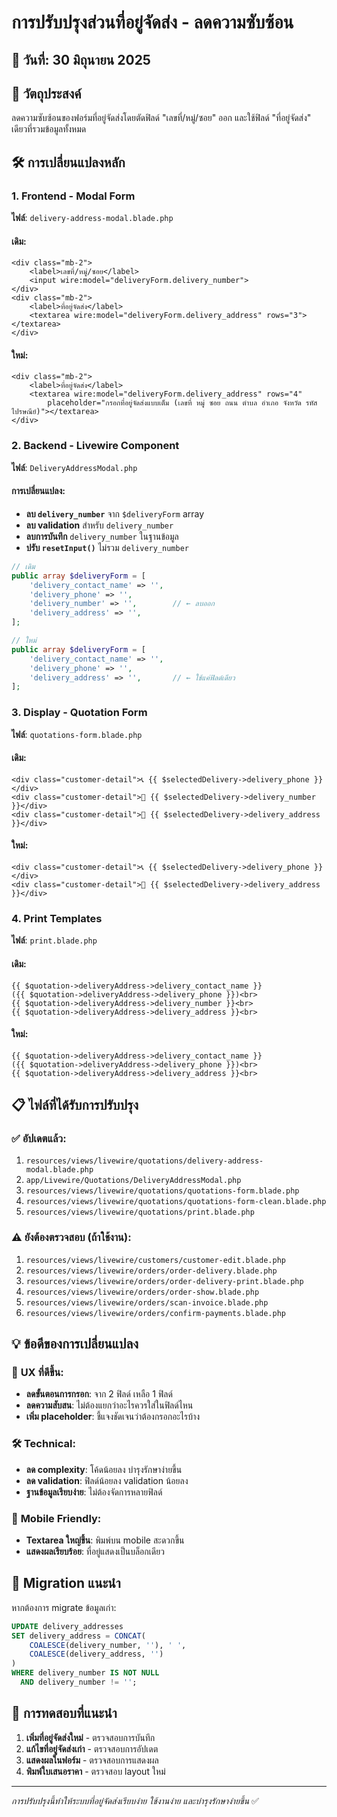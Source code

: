# การปรับปรุงส่วนที่อยู่จัดส่ง - ลดความซับซ้อน

## 📅 วันที่: 30 มิถุนายน 2025

## 🎯 วัตถุประสงค์
ลดความซับซ้อนของฟอร์มที่อยู่จัดส่งโดยตัดฟิลด์ "เลขที่/หมู่/ซอย" ออก และใช้ฟิลด์ "ที่อยู่จัดส่ง" เดียวที่รวมข้อมูลทั้งหมด

## 🛠️ การเปลี่ยนแปลงหลัก

### 1. **Frontend - Modal Form**
**ไฟล์**: `delivery-address-modal.blade.php`

#### เดิม:
```blade
<div class="mb-2">
    <label>เลขที่/หมู่/ซอย</label>
    <input wire:model="deliveryForm.delivery_number">
</div>
<div class="mb-2">
    <label>ที่อยู่จัดส่ง</label>
    <textarea wire:model="deliveryForm.delivery_address" rows="3"></textarea>
</div>
```

#### ใหม่:
```blade
<div class="mb-2">
    <label>ที่อยู่จัดส่ง</label>
    <textarea wire:model="deliveryForm.delivery_address" rows="4" 
        placeholder="กรอกที่อยู่จัดส่งแบบเต็ม (เลขที่ หมู่ ซอย ถนน ตำบล อำเภอ จังหวัด รหัสไปรษณีย์)"></textarea>
</div>
```

### 2. **Backend - Livewire Component**
**ไฟล์**: `DeliveryAddressModal.php`

#### การเปลี่ยนแปลง:
- **ลบ `delivery_number`** จาก `$deliveryForm` array
- **ลบ validation** สำหรับ `delivery_number`
- **ลบการบันทึก** `delivery_number` ในฐานข้อมูล
- **ปรับ `resetInput()`** ไม่รวม `delivery_number`

```php
// เดิม
public array $deliveryForm = [
    'delivery_contact_name' => '',
    'delivery_phone' => '',
    'delivery_number' => '',        // ← ลบออก
    'delivery_address' => '',
];

// ใหม่  
public array $deliveryForm = [
    'delivery_contact_name' => '',
    'delivery_phone' => '',
    'delivery_address' => '',       // ← ใช้แค่ฟิลด์เดียว
];
```

### 3. **Display - Quotation Form**
**ไฟล์**: `quotations-form.blade.php`

#### เดิม:
```blade
<div class="customer-detail">📞 {{ $selectedDelivery->delivery_phone }}</div>
<div class="customer-detail">🏢 {{ $selectedDelivery->delivery_number }}</div>
<div class="customer-detail">📍 {{ $selectedDelivery->delivery_address }}</div>
```

#### ใหม่:
```blade
<div class="customer-detail">📞 {{ $selectedDelivery->delivery_phone }}</div>
<div class="customer-detail">📍 {{ $selectedDelivery->delivery_address }}</div>
```

### 4. **Print Templates**
**ไฟล์**: `print.blade.php`

#### เดิม:
```blade
{{ $quotation->deliveryAddress->delivery_contact_name }}
({{ $quotation->deliveryAddress->delivery_phone }})<br>
{{ $quotation->deliveryAddress->delivery_number }}<br>
{{ $quotation->deliveryAddress->delivery_address }}<br>
```

#### ใหม่:
```blade
{{ $quotation->deliveryAddress->delivery_contact_name }}
({{ $quotation->deliveryAddress->delivery_phone }})<br>
{{ $quotation->deliveryAddress->delivery_address }}<br>
```

## 📋 **ไฟล์ที่ได้รับการปรับปรุง**

### ✅ **อัปเดตแล้ว**:
1. `resources/views/livewire/quotations/delivery-address-modal.blade.php`
2. `app/Livewire/Quotations/DeliveryAddressModal.php`
3. `resources/views/livewire/quotations/quotations-form.blade.php`
4. `resources/views/livewire/quotations/quotations-form-clean.blade.php`
5. `resources/views/livewire/quotations/print.blade.php`

### ⚠️ **ยังต้องตรวจสอบ** (ถ้าใช้งาน):
1. `resources/views/livewire/customers/customer-edit.blade.php`
2. `resources/views/livewire/orders/order-delivery.blade.php`
3. `resources/views/livewire/orders/order-delivery-print.blade.php`
4. `resources/views/livewire/orders/order-show.blade.php`
5. `resources/views/livewire/orders/scan-invoice.blade.php`
6. `resources/views/livewire/orders/confirm-payments.blade.php`

## 💡 **ข้อดีของการเปลี่ยนแปลง**

### 🎯 **UX ที่ดีขึ้น**:
- **ลดขั้นตอนการกรอก**: จาก 2 ฟิลด์ เหลือ 1 ฟิลด์
- **ลดความสับสน**: ไม่ต้องแยกว่าอะไรควรใส่ในฟิลด์ไหน
- **เพิ่ม placeholder**: ชี้แจงชัดเจนว่าต้องกรอกอะไรบ้าง

### 🛠️ **Technical**:
- **ลด complexity**: โค้ดน้อยลง บำรุงรักษาง่ายขึ้น
- **ลด validation**: ฟิลด์น้อยลง validation น้อยลง
- **ฐานข้อมูลเรียบง่าย**: ไม่ต้องจัดการหลายฟิลด์

### 📱 **Mobile Friendly**:
- **Textarea ใหญ่ขึ้น**: พิมพ์บน mobile สะดวกขึ้น
- **แสดงผลเรียบร้อย**: ที่อยู่แสดงเป็นบล็อกเดียว

## 🔄 **Migration แนะนำ**

หากต้องการ migrate ข้อมูลเก่า:
```sql
UPDATE delivery_addresses 
SET delivery_address = CONCAT(
    COALESCE(delivery_number, ''), ' ', 
    COALESCE(delivery_address, '')
) 
WHERE delivery_number IS NOT NULL 
  AND delivery_number != '';
```

## 🧪 **การทดสอบที่แนะนำ**

1. **เพิ่มที่อยู่จัดส่งใหม่** - ตรวจสอบการบันทึก
2. **แก้ไขที่อยู่จัดส่งเก่า** - ตรวจสอบการอัปเดต
3. **แสดงผลในฟอร์ม** - ตรวจสอบการแสดงผล
4. **พิมพ์ใบเสนอราคา** - ตรวจสอบ layout ใหม่

---
*การปรับปรุงนี้ทำให้ระบบที่อยู่จัดส่งเรียบง่าย ใช้งานง่าย และบำรุงรักษาง่ายขึ้น* ✅
